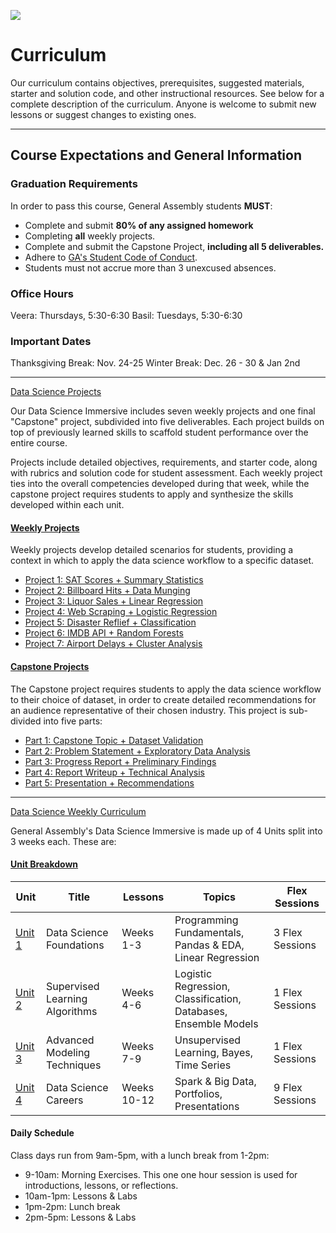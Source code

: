 ![](https://ga-dash.s3.amazonaws.com/production/assets/logo-9f88ae6c9c3871690e33280fcf557f33.png)

# Curriculum

Our curriculum contains objectives, prerequisites, suggested materials, starter and solution code, and other instructional resources. See below for a complete description of the curriculum. Anyone is welcome to submit new lessons or suggest changes to existing ones.

---

## Course Expectations and General Information

### Graduation Requirements

In order to pass this course, General Assembly students **MUST**:

- Complete and submit **80% of any assigned homework**
- Completing **all** weekly projects.
- Complete and submit the Capstone Project, **including all 5 deliverables.**
- Adhere to [GA's Student Code of Conduct](/resources/syllabus/student-code-of-conduct.md).
- Students must not accrue more than 3 unexcused absences. 

### Office Hours

Veera: Thursdays, 5:30-6:30
Basil: Tuesdays, 5:30-6:30

### Important Dates

Thanksgiving Break: Nov. 24-25
Winter Break: Dec. 26 - 30 & Jan 2nd

---

[Data Science Projects](./03-projects/)

Our Data Science Immersive includes seven weekly projects and one final "Capstone" project, subdivided into five deliverables. Each project builds on top of previously learned skills to scaffold student performance over the entire course.

Projects include detailed objectives, requirements, and starter code, along with rubrics and solution code for student assessment. Each weekly project ties into the overall competencies developed during that week, while the capstone project requires students to apply and synthesize the skills developed within each unit.

#### [Weekly Projects](./03-projects/01-projects-weekly)

Weekly projects develop detailed scenarios for students, providing a context in which to apply the data science workflow to a specific dataset.

- [Project 1: SAT Scores + Summary Statistics](./03-projects/01-projects-weekly/project-01)
- [Project 2: Billboard Hits + Data Munging](./03-projects/01-projects-weekly/project-02)
- [Project 3: Liquor Sales + Linear Regression](./03-projects/01-projects-weekly/project-03)
- [Project 4: Web Scraping + Logistic Regression](./03-projects/01-projects-weekly/project-04)
- [Project 5: Disaster Reflief + Classification](./03-projects/01-projects-weekly/project-05)
- [Project 6: IMDB API + Random Forests](./03-projects/01-projects-weekly/project-06)
- [Project 7: Airport Delays + Cluster Analysis](./03-projects/01-projects-weekly/project-07)


#### [Capstone Projects](./03-projects/02-projects-capstone)

The Capstone project requires students to apply the data science workflow to their choice of dataset, in order to create detailed recommendations for an audience representative of their chosen industry. This project is sub-divided into five parts:

- [Part 1: Capstone Topic + Dataset Validation](./03-projects/02-projects-capstone/part-01)
- [Part 2: Problem Statement + Exploratory Data Analysis](./03-projects/02-projects-capstone/part-02)
- [Part 3: Progress Report + Preliminary Findings](./03-projects/02-projects-capstone/part-03)
- [Part 4: Report Writeup + Technical Analysis](./03-projects/02-projects-capstone/part-04)
- [Part 5: Presentation + Recommendations](./03-projects/02-projects-capstone/part-05)

---

[Data Science Weekly Curriculum](./04-lessons/)

General Assembly's Data Science Immersive is made up of 4 Units split into 3 weeks each. These are:

#### [Unit Breakdown](./04-lessons)

| Unit   | Title  | Lessons  | Topics | Flex Sessions |
| ---    | ---    |  ---    | ---     | ---           |
| [Unit 1](./04-lessons/readme.md) | Data Science Foundations       | Weeks 1-3  | Programming Fundamentals, Pandas & EDA, Linear Regression        | 3 Flex Sessions |
| [Unit 2](./04-lessons/readme.md) | Supervised Learning Algorithms |  Weeks 4-6 | Logistic Regression, Classification, Databases, Ensemble Models  |  1 Flex Sessions |
| [Unit 3](./04-lessons/readme.md) | Advanced Modeling Techniques  |  Weeks 7-9  | Unsupervised Learning, Bayes, Time Series                         | 1 Flex Sessions  |
| [Unit 4](./04-lessons/readme.md) | Data Science Careers          |  Weeks 10-12 | Spark & Big Data, Portfolios, Presentations                      |  9 Flex Sessions   |

#### Daily Schedule

Class days run from 9am-5pm, with a lunch break from 1-2pm:
- 9-10am: Morning Exercises. This one one hour session is used for introductions, lessons, or reflections.
- 10am-1pm: Lessons & Labs
- 1pm-2pm: Lunch break
- 2pm-5pm: Lessons & Labs

